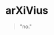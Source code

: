# arXiVius

> "no."


<!---
arksystem404/arksystem404 is a ✨ special ✨ repository because its `README.md` (this file) appears on your GitHub profile.
You can click the Preview link to take a look at your changes.
--->
